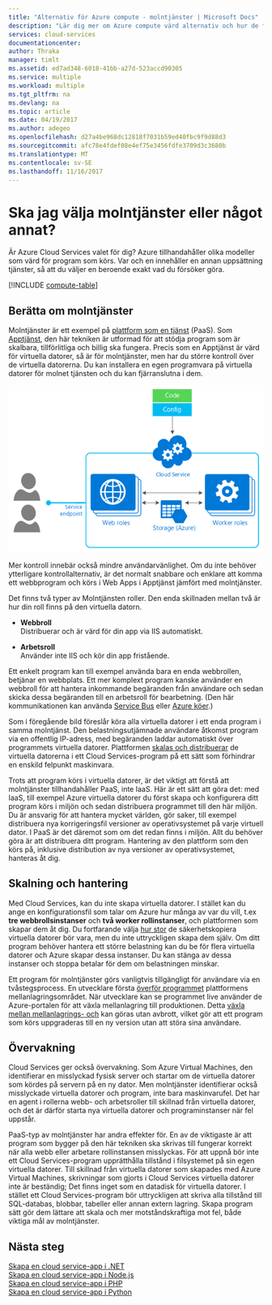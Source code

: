 ```yaml
---
title: "Alternativ för Azure compute - molntjänster | Microsoft Docs"
description: "Lär dig mer om Azure compute värd alternativ och hur de fungerar: Apptjänst molntjänster och virtuella datorer"
services: cloud-services
documentationcenter: 
author: Thraka
manager: timlt
ms.assetid: ed7ad348-6018-41bb-a27d-523accd90305
ms.service: multiple
ms.workload: multiple
ms.tgt_pltfrm: na
ms.devlang: na
ms.topic: article
ms.date: 04/19/2017
ms.author: adegeo
ms.openlocfilehash: d27a4be968dc12818f7031b59ed40fbc9f9d88d3
ms.sourcegitcommit: afc78e4fdef08e4ef75e3456fdfe3709d3c3680b
ms.translationtype: MT
ms.contentlocale: sv-SE
ms.lasthandoff: 11/16/2017
---
```

# <a name="should-i-choose-cloud-services-or-something-else"></a>Ska jag välja molntjänster eller något annat?
Är Azure Cloud Services valet för dig? Azure tillhandahåller olika modeller som värd för program som körs. Var och en innehåller en annan uppsättning tjänster, så att du väljer en beroende exakt vad du försöker göra.

[!INCLUDE [compute-table](../../includes/compute-options-table.md)]

<a name="tellmecs"></a>

## <a name="tell-me-about-cloud-services"></a>Berätta om molntjänster
Molntjänster är ett exempel på [plattform som en tjänst](https://azure.microsoft.com/overview/what-is-paas/) (PaaS). Som [Apptjänst](../app-service/app-service-web-overview.md), den här tekniken är utformad för att stödja program som är skalbara, tillförlitliga och billig ska fungera. Precis som en Apptjänst är värd för virtuella datorer, så är för molntjänster, men har du större kontroll över de virtuella datorerna. Du kan installera en egen programvara på virtuella datorer för molnet tjänsten och du kan fjärranslutna i dem.

![cs_diagram](./media/cloud-services-choose-me/diagram.png)

Mer kontroll innebär också mindre användarvänlighet. Om du inte behöver ytterligare kontrollalternativ, är det normalt snabbare och enklare att komma ett webbprogram och körs i Web Apps i Apptjänst jämfört med molntjänster.

Det finns två typer av Molntjänsten roller. Den enda skillnaden mellan två är hur din roll finns på den virtuella datorn.

* **Webbroll**  
Distribuerar och är värd för din app via IIS automatiskt.

* **Arbetsroll**  
Använder inte IIS och kör din app fristående.

Ett enkelt program kan till exempel använda bara en enda webbrollen, betjänar en webbplats. Ett mer komplext program kanske använder en webbroll för att hantera inkommande begäranden från användare och sedan skicka dessa begäranden till en arbetsroll för bearbetning. (Den här kommunikationen kan använda [Service Bus](../service-bus-messaging/service-bus-fundamentals-hybrid-solutions.md) eller [Azure köer](../storage/common/storage-introduction.md).)

Som i föregående bild föreslår köra alla virtuella datorer i ett enda program i samma molntjänst. Den belastningsutjämnade användare åtkomst program via en offentlig IP-adress, med begäranden laddar automatiskt över programmets virtuella datorer. Plattformen [skalas och distribuerar](cloud-services-how-to-scale-portal.md) de virtuella datorerna i ett Cloud Services-program på ett sätt som förhindrar en enskild felpunkt maskinvara.

Trots att program körs i virtuella datorer, är det viktigt att förstå att molntjänster tillhandahåller PaaS, inte IaaS. Här är ett sätt att göra det: med IaaS, till exempel Azure virtuella datorer du först skapa och konfigurera ditt program körs i miljön och sedan distribuera programmet till den här miljön. Du är ansvarig för att hantera mycket världen, gör saker, till exempel distribuera nya korrigeringsfil versioner av operativsystemet på varje virtuell dator. I PaaS är det däremot som om det redan finns i miljön. Allt du behöver göra är att distribuera ditt program. Hantering av den plattform som den körs på, inklusive distribution av nya versioner av operativsystemet, hanteras åt dig.

## <a name="scaling-and-management"></a>Skalning och hantering
Med Cloud Services, kan du inte skapa virtuella datorer. I stället kan du ange en konfigurationsfil som talar om Azure hur många av var du vill, t.ex **tre webbrollsinstanser** och **två worker rollinstanser**, och plattformen som skapar dem åt dig.  Du fortfarande välja [hur stor](cloud-services-sizes-specs.md) de säkerhetskopiera virtuella datorer bör vara, men du inte uttryckligen skapa dem själv. Om ditt program behöver hantera ett större belastning kan du be för flera virtuella datorer och Azure skapar dessa instanser. Du kan stänga av dessa instanser och stoppa betalar för dem om belastningen minskar.

Ett program för molntjänster görs vanligtvis tillgängligt för användare via en tvåstegsprocess. En utvecklare första [överför programmet](cloud-services-how-to-create-deploy-portal.md) plattformens mellanlagringsområdet. När utvecklare kan se programmet live använder de Azure-portalen för att växla mellanlagring till produktionen. Detta [växla mellan mellanlagrings- och](cloud-services-nodejs-stage-application.md) kan göras utan avbrott, vilket gör att ett program som körs uppgraderas till en ny version utan att störa sina användare.

## <a name="monitoring"></a>Övervakning
Cloud Services ger också övervakning. Som Azure Virtual Machines, den identifierar en misslyckad fysisk server och startar om de virtuella datorer som kördes på servern på en ny dator. Men molntjänster identifierar också misslyckade virtuella datorer och program, inte bara maskinvarufel. Det har en agent i rollerna webb- och arbetsroller till skillnad från virtuella datorer, och det är därför starta nya virtuella datorer och programinstanser när fel uppstår.

PaaS-typ av molntjänster har andra effekter för. En av de viktigaste är att program som bygger på den här tekniken ska skrivas till fungerar korrekt när alla webb eller arbetare rollinstansen misslyckas. För att uppnå bör inte ett Cloud Services-program upprätthålla tillstånd i filsystemet på sin egen virtuella datorer. Till skillnad från virtuella datorer som skapades med Azure Virtual Machines, skrivningar som gjorts i Cloud Services virtuella datorer inte är beständig; Det finns inget som en datadisk för virtuella datorer. I stället ett Cloud Services-program bör uttryckligen att skriva alla tillstånd till SQL-databas, blobbar, tabeller eller annan extern lagring. Skapa program sätt gör dem lättare att skala och mer motståndskraftiga mot fel, både viktiga mål av molntjänster.

## <a name="next-steps"></a>Nästa steg
[Skapa en cloud service-app i .NET](cloud-services-dotnet-get-started.md)  
[Skapa en cloud service-app i Node.js](cloud-services-nodejs-develop-deploy-app.md)  
[Skapa en cloud service-app i PHP](../cloud-services-php-create-web-role.md)  
[Skapa en cloud service-app i Python](cloud-services-python-ptvs.md)

